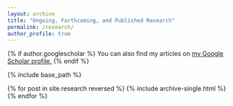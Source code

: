```yaml
---
layout: archive
title: "Ongoing, Forthcoming, and Published Research"
permalink: /research/
author_profile: true
---
```


{% if author.googlescholar %}
  You can also find my articles on <u><a href="{{author.googlescholar}}"> my Google Scholar profile</a>.</u>
{% endif %}

{% include base_path %}

{% for post in site.research reversed %}
  {% include archive-single.html %}
{% endfor %}
